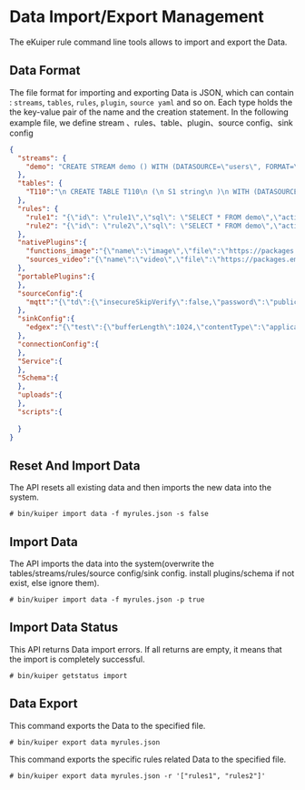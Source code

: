 # Data Import/Export Management

The eKuiper rule command line tools allows to import and export the Data.

## Data Format

The file format for importing and exporting Data is JSON, which can contain : `streams`, `tables`, `rules`, `plugin`, `source yaml` and so on. Each type holds the the key-value pair of the name and the creation statement. In the following example file, we define stream 、rules、table、plugin、source config、sink config

```json
{
  "streams": {
    "demo": "CREATE STREAM demo () WITH (DATASOURCE=\"users\", FORMAT=\"JSON\")"
  },
  "tables": {
    "T110":"\n CREATE TABLE T110\n (\n S1 string\n )\n WITH (DATASOURCE=\"test.json\", FORMAT=\"json\", TYPE=\"file\", KIND=\"scan\", );\n "
  },
  "rules": {
    "rule1": "{\"id\": \"rule1\",\"sql\": \"SELECT * FROM demo\",\"actions\": [{\"log\": {}}]}",
    "rule2": "{\"id\": \"rule2\",\"sql\": \"SELECT * FROM demo\",\"actions\": [{  \"log\": {}}]}"
  },
  "nativePlugins":{
    "functions_image":"{\"name\":\"image\",\"file\":\"https://packages.emqx.net/kuiper-plugins/1.8.1/debian/functions/image_amd64.zip\",\"shellParas\":[]}",
    "sources_video":"{\"name\":\"video\",\"file\":\"https://packages.emqx.net/kuiper-plugins/1.8.1/debian/sources/video_amd64.zip\",\"shellParas\":[]}",
  },
  "portablePlugins":{
  },
  "sourceConfig":{
    "mqtt":"{\"td\":{\"insecureSkipVerify\":false,\"password\":\"public\",\"protocolVersion\":\"3.1.1\",\"qos\":1,\"server\":\"tcp://broker.emqx.io:1883\",\"username\":\"admin\"},\"test\":{\"insecureSkipVerify\":false,\"password\":\"public\",\"protocolVersion\":\"3.1.1\",\"qos\":1,\"server\":\"tcp://127.0.0.1:1883\",\"username\":\"admin\"}}"
  },
  "sinkConfig":{
    "edgex":"{\"test\":{\"bufferLength\":1024,\"contentType\":\"application/json\",\"enableCache\":false,\"format\":\"json\",\"messageType\":\"event\",\"omitIfEmpty\":false,\"port\":6379,\"protocol\":\"redis\",\"sendSingle\":true,\"server\":\"localhost\",\"topic\":\"application\",\"type\":\"redis\"}}"
  },
  "connectionConfig":{
  },
  "Service":{
  },
  "Schema":{
  },
  "uploads":{
  },
  "scripts":{
    
  }
}
```

## Reset And Import Data

The API resets all existing data and then imports the new data into the system.

```shell
# bin/kuiper import data -f myrules.json -s false
```

## Import Data

The API imports the data into the system(overwrite the tables/streams/rules/source config/sink config. install plugins/schema if not exist, else ignore them).

```shell
# bin/kuiper import data -f myrules.json -p true
```

## Import Data Status

This API returns Data import errors. If all returns are empty, it means that the import is completely successful.

```shell
# bin/kuiper getstatus import
```

## Data Export

This command exports the Data to the specified file.

```shell
# bin/kuiper export data myrules.json
```

This command exports the specific rules related Data to the specified file.

```shell
# bin/kuiper export data myrules.json -r '["rules1", "rules2"]'
```
